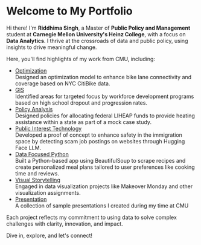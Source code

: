 # Welcome to My Portfolio  
  
Hi there! I'm **Riddhima Singh**, a Master of **Public Policy and Management** student at **Carnegie Mellon University's Heinz College**, with a focus on **Data Analytics**. I thrive at the crossroads of data and public policy, using insights to drive meaningful change.  
  
Here, you'll find highlights of my work from CMU, including:  
  
- [Optimization]()  
  Designed an optimization model to enhance bike lane connectivity and coverage based on NYC CitiBike data.  
- [GIS]()  
  Identified areas for targeted focus by workforce development programs based on high school dropout and progression rates.  
- [Policy Analysis]()  
  Designed policies for allocating federal LIHEAP funds to provide heating assistance within a state as part of a mock case study.
- [Public Interest Technology]()  
  Developed a proof of concept to enhance safety in the immigration space by detecting scam job postings on websites through Hugging Face LLM.  
- [Data Focused Python]()  
  Built a Python-based app using BeautifulSoup to scrape recipes and create personalized meal plans tailored to user preferences like cooking time and reviews.  
- [Visual Storytelling]()  
  Engaged in data visualization projects like Makeover Monday and other visualization assignments.  
- [Presentation]()  
  A collection of sample presentations I created during my time at CMU  
  
Each project reflects my commitment to using data to solve complex challenges with clarity, innovation, and impact.  
  
Dive in, explore, and let's connect!
